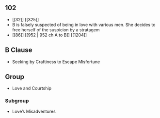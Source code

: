 ## 102
- [[32]] [[325]] 
- B is falsely suspected of being in love with various men. She decides to free herself of the suspicion by a stratagem
- [[86]] [[952 | 952 ch A to B]] [[1204]] 

## B Clause
- Seeking by Craftiness to Escape Misfortune

## Group
- Love and Courtship

### Subgroup
- Love’s Misadventures

